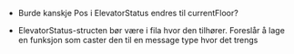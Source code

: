 - Burde kanskje Pos i ElevatorStatus endres til currentFloor?

- ElevatorStatus-structen bør være i fila hvor den tilhører. Foreslår å lage en funksjon som caster den til en message type hvor det trengs